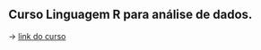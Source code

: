 ## Curso Linguagem R para análise de dados.
-> [link do curso](https://wipro.udemy.com/course/linguagem-r-para-analise-de-dados/learn/lecture/25424502#overview)
